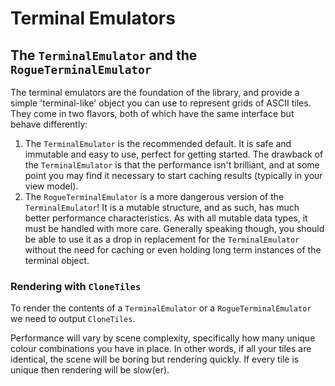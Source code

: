 # Terminal Emulators

## The `TerminalEmulator` and the `RogueTerminalEmulator`

The terminal emulators are the foundation of the library, and provide a simple 'terminal-like' object you can use to represent grids of ASCII tiles. They come in two flavors, both of which have the same interface but behave differently:

1. The `TerminalEmulator` is the recommended default. It is safe and immutable and easy to use, perfect for getting started. The drawback of the `TerminalEmulator` is that the performance isn't brilliant, and at some point you may find it necessary to start caching results (typically in your view model).
2. The `RogueTerminalEmulator` is a more dangerous version of the `TerminalEmulator`! It is a mutable structure, and as such, has much better performance characteristics. As with all mutable data types, it must be handled with more care. Generally speaking though, you should be able to use it as a drop in replacement for the `TerminalEmulator` without the need for caching or even holding long term instances of the terminal object.

### Rendering with `CloneTiles`

To render the contents of a `TerminalEmulator` or a `RogueTerminalEmulator` we need to output `CloneTiles`.

Performance will vary by scene complexity, specifically how many unique colour combinations you have in place. In other words, if all your tiles are identical, the scene will be boring but rendering quickly. If every tile is unique then rendering will be slow(er).

